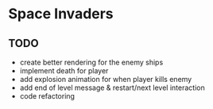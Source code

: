 # Space Invaders

## TODO

- create better rendering for the enemy ships
- implement death for player
- add explosion animation for when player kills enemy
- add end of level message & restart/next level interaction
- code refactoring
